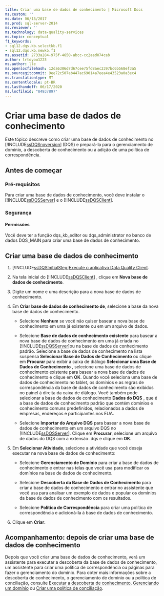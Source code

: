 ```yaml
---
title: Criar uma base de dados de conhecimento | Microsoft Docs
ms.custom: ''
ms.date: 06/13/2017
ms.prod: sql-server-2014
ms.reviewer: ''
ms.technology: data-quality-services
ms.topic: conceptual
f1_keywords:
- sql12.dqs.kb.selectkb.f1
- sql12.dqs.kb.newkb.f1
ms.assetid: 2733a284-975f-4650-abcc-cc2aad074cab
author: lrtoyou1223
ms.author: lle
ms.openlocfilehash: 12da6306d7d67cee75fd8aec2397bc6b568ef3a5
ms.sourcegitcommit: 9ee72c507ab447ac69014a7eea4e43523a0a3ec4
ms.translationtype: MT
ms.contentlocale: pt-BR
ms.lasthandoff: 06/17/2020
ms.locfileid: "84937897"
---
```

# <a name="create-a-knowledge-base"></a>Criar uma base de dados de conhecimento
  Este tópico descreve como criar uma base de dados de conhecimento no [!INCLUDE[ssDQSnoversion](../includes/ssdqsnoversion-md.md)] (DQS) e prepará-la para o gerenciamento de domínio, a descoberta de conhecimento ou a adição de uma política de correspondência.  
  
##  <a name="before-you-begin"></a><a name="BeforeYouBegin"></a> Antes de começar  
  
###  <a name="prerequisites"></a><a name="Prerequisites"></a> Pré-requisitos  
 Para criar uma base de dados de conhecimento, você deve instalar o [!INCLUDE[ssDQSServer](../includes/ssdqsserver-md.md)] e o [!INCLUDE[ssDQSClient](../includes/ssdqsclient-md.md)].  
  
###  <a name="security"></a><a name="Security"></a> Segurança  
  
####  <a name="permissions"></a><a name="Permissions"></a> Permissões  
 Você deve ter a função dqs_kb_editor ou dqs_administrator no banco de dados DQS_MAIN para criar uma base de dados de conhecimento.  
  
##  <a name="create-a-knowledge-base"></a><a name="Createaknowledgebase"></a>Criar uma base de dados de conhecimento  
  
1.  [!INCLUDE[ssDQSInitialStep](../includes/ssdqsinitialstep-md.md)][Execute o aplicativo Data Quality Client](../../2014/data-quality-services/run-the-data-quality-client-application.md).  
  
2.  Na tela inicial do [!INCLUDE[ssDQSClient](../includes/ssdqsclient-md.md)] , clique em **Nova base de dados de conhecimento**.  
  
3.  Digite um nome e uma descrição para a nova base de dados de conhecimento.  
  
4.  Em **Criar base de dados de conhecimento de**, selecione a base da nova base de dados de conhecimento.  
  
    -   Selecione **Nenhum** se você não quiser basear a nova base de conhecimento em uma já existente ou em um arquivo de dados.  
  
    -   Selecione **Base de dados de conhecimento existente** para basear a nova base de dados de conhecimento em uma já criada no [!INCLUDE[ssDQSServer](../includes/ssdqsserver-md.md)]ou na base de dados de conhecimento padrão. Selecione a base de dados de conhecimento na lista suspensa **Selecionar Base de Dados de Conhecimento** ou clique em **Procurar** para exibir a caixa de diálogo **Selecionar uma Base de Dados de Conhecimento** , selecione uma base de dados de conhecimento existente para basear a nova base de dados de conhecimento e clique em **OK**. Quando você seleciona uma base de dados de conhecimento no tablet, os domínios e as regras de correspondência da base de dados de conhecimento são exibidos no painel à direita da caixa de diálogo. Você também pode selecionar a base de dados de conhecimento **Dados do DQS** , que é a base de dados de conhecimento padrão que contém domínios e conhecimento comuns predefinidos, relacionados a dados de empresas, endereços e participantes nos EUA.  
  
    -   Selecione **Importar do Arquivo DQS** para basear a nova base de dados de conhecimento em um arquivo DQS no [!INCLUDE[ssDQSServer](../includes/ssdqsserver-md.md)]. Clique em **Procurar**, selecione um arquivo de dados do DQS com a extensão .dqs e clique em **OK**.  
  
5.  Em **Selecionar Atividade**, selecione a atividade que você deseja executar na nova base de dados de conhecimento:  
  
    -   Selecione **Gerenciamento de Domínio** para criar a base de dados de conhecimento e entrar nas telas que você usa para modificar os domínios na base de dados de conhecimento.  
  
    -   Selecione **Descoberta da Base de Dados de Conhecimento** para criar a base de dados de conhecimento e entrar no assistente que você usa para analisar um exemplo de dados e popular os domínios da base de dados de conhecimento com os resultados.  
  
    -   Selecione **Política de Correspondência** para criar uma política de correspondência e adicioná-la à base de dados de conhecimento.  
  
6.  Clique em **Criar**.  
  
##  <a name="follow-up-after-creating-a-knowledge-base"></a><a name="FollowUp"></a>Acompanhamento: depois de criar uma base de dados de conhecimento  
 Depois que você criar uma base de dados de conhecimento, verá um assistente para executar a descoberta da base de dados de conhecimento, um assistente para criar uma política de correspondência ou páginas para fazer o gerenciamento do domínio. Para obter mais informações sobre a descoberta de conhecimento, o gerenciamento de domínio ou a política de conciliação, consulte [Executar a descoberta de conhecimento](../../2014/data-quality-services/perform-knowledge-discovery.md), [Gerenciando um domínio](../../2014/data-quality-services/managing-a-domain.md) ou [Criar uma política de conciliação](../../2014/data-quality-services/create-a-matching-policy.md).  
  
  
